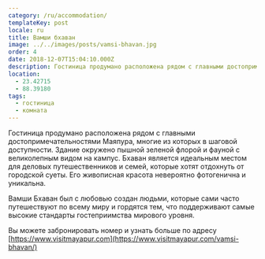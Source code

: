 ```yaml
---
category: /ru/accommodation/
templateKey: post
locale: ru
title: Вамши бхаван
image: ../../images/posts/vamsi-bhavan.jpg
order: 4
date: 2018-12-07T15:04:10.000Z
description: Гостиница продумано расположена рядом с главными достопримечательностями Маяпура, многие из которых в шаговой доступности и окружена пышной зеленой флорой и фауной с великолепным видом на кампус.
location:
  - 23.42715
  - 88.39180
tags:
  - гостиница
  - комната
---
```


Гостиница продумано расположена рядом с главными достопримечательностями Маяпура, многие из которых в шаговой доступности.
Здание окружено пышной зеленой флорой и фауной с великолепным видом на кампус. Бхаван является идеальным местом для деловых путешественников и семей, которые хотят отдохнуть от городской суеты. Его живописная красота невероятно фотогенична и уникальна.

Вамши Бхаван был с любовью создан людьми, которые сами часто путешествуют по всему миру и гордятся тем, что поддерживают самые высокие стандарты гостеприимства мирового уровня.

Вы можете забронировать номер и узнать больше по адресу [https://www.visitmayapur.com](https://www.visitmayapur.com/vamsi-bhavan/)
